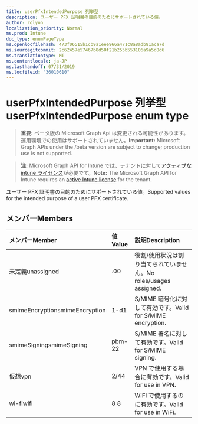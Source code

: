 ```yaml
---
title: userPfxIntendedPurpose 列挙型
description: ユーザー PFX 証明書の目的のためにサポートされている値。
author: rolyon
localization_priority: Normal
ms.prod: Intune
doc_type: enumPageType
ms.openlocfilehash: 473f06515b1cb9a1eee966a471c8a8adb81aca7d
ms.sourcegitcommit: 2c62457e57467b8d50f21b255b553106a9a5d8d6
ms.translationtype: MT
ms.contentlocale: ja-JP
ms.lasthandoff: 07/31/2019
ms.locfileid: "36010610"
---
```

# <a name="userpfxintendedpurpose-enum-type"></a><span data-ttu-id="fc2e1-103">userPfxIntendedPurpose 列挙型</span><span class="sxs-lookup"><span data-stu-id="fc2e1-103">userPfxIntendedPurpose enum type</span></span>

> <span data-ttu-id="fc2e1-104">**重要:** ベータ版の Microsoft Graph Api は変更される可能性があります。運用環境での使用はサポートされていません。</span><span class="sxs-lookup"><span data-stu-id="fc2e1-104">**Important:** Microsoft Graph APIs under the /beta version are subject to change; production use is not supported.</span></span>

> <span data-ttu-id="fc2e1-105">**注:** Microsoft Graph API for Intune では、テナントに対して[アクティブな intune ライセンス](https://go.microsoft.com/fwlink/?linkid=839381)が必要です。</span><span class="sxs-lookup"><span data-stu-id="fc2e1-105">**Note:** The Microsoft Graph API for Intune requires an [active Intune license](https://go.microsoft.com/fwlink/?linkid=839381) for the tenant.</span></span>

<span data-ttu-id="fc2e1-106">ユーザー PFX 証明書の目的のためにサポートされている値。</span><span class="sxs-lookup"><span data-stu-id="fc2e1-106">Supported values for the intended purpose of a user PFX certificate.</span></span>

## <a name="members"></a><span data-ttu-id="fc2e1-107">メンバー</span><span class="sxs-lookup"><span data-stu-id="fc2e1-107">Members</span></span>
|<span data-ttu-id="fc2e1-108">メンバー</span><span class="sxs-lookup"><span data-stu-id="fc2e1-108">Member</span></span>|<span data-ttu-id="fc2e1-109">値</span><span class="sxs-lookup"><span data-stu-id="fc2e1-109">Value</span></span>|<span data-ttu-id="fc2e1-110">説明</span><span class="sxs-lookup"><span data-stu-id="fc2e1-110">Description</span></span>|
|:---|:---|:---|
|<span data-ttu-id="fc2e1-111">未定義</span><span class="sxs-lookup"><span data-stu-id="fc2e1-111">unassigned</span></span>|<span data-ttu-id="fc2e1-112">.0</span><span class="sxs-lookup"><span data-stu-id="fc2e1-112">0</span></span>|<span data-ttu-id="fc2e1-113">役割/使用状況は割り当てられていません。</span><span class="sxs-lookup"><span data-stu-id="fc2e1-113">No roles/usages assigned.</span></span>|
|<span data-ttu-id="fc2e1-114">smimeEncryption</span><span class="sxs-lookup"><span data-stu-id="fc2e1-114">smimeEncryption</span></span>|<span data-ttu-id="fc2e1-115">1-d</span><span class="sxs-lookup"><span data-stu-id="fc2e1-115">1</span></span>|<span data-ttu-id="fc2e1-116">S/MIME 暗号化に対して有効です。</span><span class="sxs-lookup"><span data-stu-id="fc2e1-116">Valid for S/MIME encryption.</span></span>|
|<span data-ttu-id="fc2e1-117">smimeSigning</span><span class="sxs-lookup"><span data-stu-id="fc2e1-117">smimeSigning</span></span>|<span data-ttu-id="fc2e1-118">pbm-2</span><span class="sxs-lookup"><span data-stu-id="fc2e1-118">2</span></span>|<span data-ttu-id="fc2e1-119">S/MIME 署名に対して有効です。</span><span class="sxs-lookup"><span data-stu-id="fc2e1-119">Valid for S/MIME signing.</span></span>|
|<span data-ttu-id="fc2e1-120">仮想</span><span class="sxs-lookup"><span data-stu-id="fc2e1-120">vpn</span></span>|<span data-ttu-id="fc2e1-121">2/4</span><span class="sxs-lookup"><span data-stu-id="fc2e1-121">4</span></span>|<span data-ttu-id="fc2e1-122">VPN で使用する場合に有効です。</span><span class="sxs-lookup"><span data-stu-id="fc2e1-122">Valid for use in VPN.</span></span>|
|<span data-ttu-id="fc2e1-123">wi-fi</span><span class="sxs-lookup"><span data-stu-id="fc2e1-123">wifi</span></span>|<span data-ttu-id="fc2e1-124">8 </span><span class="sxs-lookup"><span data-stu-id="fc2e1-124">8</span></span>|<span data-ttu-id="fc2e1-125">WiFi で使用するのに有効です。</span><span class="sxs-lookup"><span data-stu-id="fc2e1-125">Valid for use in WiFi.</span></span>|





